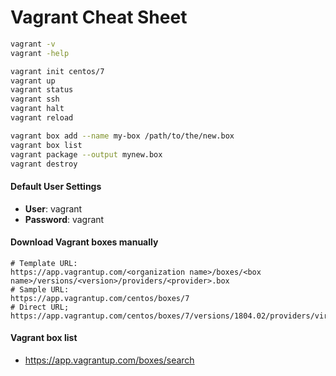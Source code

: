 # Vagrant Cheat Sheet

```sh
vagrant -v
vagrant -help
```

```sh
vagrant init centos/7
vagrant up
vagrant status 
vagrant ssh
vagrant halt
vagrant reload
```

```sh
vagrant box add --name my-box /path/to/the/new.box
vagrant box list
vagrant package --output mynew.box
vagrant destroy
```

#### Default User Settings

-  **User**: vagrant
- **Password**: vagrant

#### Download Vagrant boxes manually
```
# Template URL:
https://app.vagrantup.com/<organization name>/boxes/<box name>/versions/<version>/providers/<provider>.box
# Sample URL:
https://app.vagrantup.com/centos/boxes/7
# Direct URL;
https://app.vagrantup.com/centos/boxes/7/versions/1804.02/providers/virtualbox.box
```

#### Vagrant box list
- https://app.vagrantup.com/boxes/search
